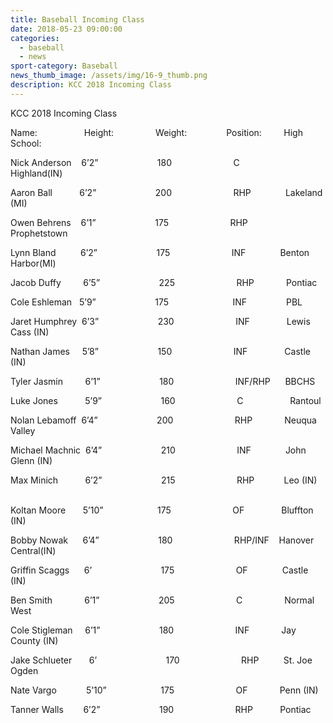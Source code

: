 ```yaml
---
title: Baseball Incoming Class
date: 2018-05-23 09:00:00
categories:
  - baseball
  - news
sport-category: Baseball
news_thumb_image: /assets/img/16-9_thumb.png
description: KCC 2018 Incoming Class
---
```


KCC 2018 Incoming Class

Name:                   Height:                 Weight:                Position:         High School:

Nick Anderson    6’2”                        180                         C                  Highland(IN)

Aaron Ball           6’2”                        200                         RHP              Lakeland (MI)

Owen Behrens    6’1”                        175                         RHP            Prophetstown

Lynn Bland          6’2”                        175                         INF              Benton Harbor(MI)

Jacob Duffy         6’5”                        225                         RHP             Pontiac

Cole Eshleman   5’9”                        175                          INF                PBL

Jaret Humphrey  6’3”                        230                         INF               Lewis Cass (IN)

Nathan James     5’8”                        150                         INF               Castle (IN)

Tyler Jasmin         6’1”                        180                         INF/RHP      BBCHS

Luke Jones           5’9”                        160                         C                   Rantoul

Nolan Lebamoff  6’4”                        200                         RHP             Neuqua Valley

Michael Machnic  6’4”                        210                         INF              John Glenn (IN)

Max Minich           6’2”                        215                         RHP            Leo (IN)               

Koltan Moore       5’10”                      175                         OF               Bluffton (IN)

Bobby Nowak      6’4”                        180                         RHP/INF    Hanover Central(IN)

Griffin Scaggs      6’                            175                         OF              Castle (IN)

Ben Smith             6’1”                        205                         C                 Normal West

Cole Stigleman     6’1”                        180                         INF             Jay County (IN)

Jake Schlueter       6’                            170                         RHP          St. Joe Ogden

Nate Vargo            5’10”                      175                         OF             Penn (IN)

Tanner Walls        6’2”                        190                         RHP           Pontiac